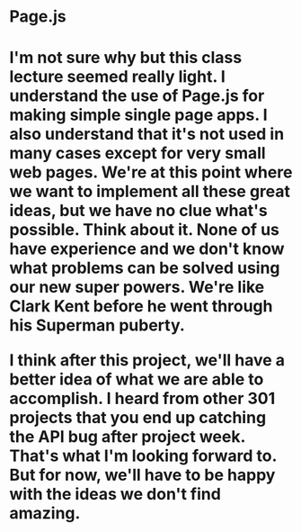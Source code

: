 <h1>Page.js<h1>

I'm not sure why but this class lecture seemed really light. I understand the use of Page.js for making simple single page apps. I also understand that it's not used in many cases except for very small web pages. We're at this point where we want to implement all these great ideas, but we have no clue what's possible. Think about it. None of us have experience and we don't know what problems can be solved using our new super powers. We're like Clark Kent before he went through his Superman puberty.

I think after this project, we'll have a better idea of what we are able to accomplish. I heard from other 301 projects that you end up catching the API bug after project week. That's what I'm looking forward to. But for now, we'll have to be happy with the ideas we don't find amazing.
